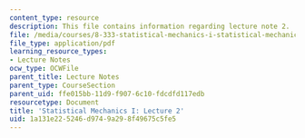 ```yaml
---
content_type: resource
description: This file contains information regarding lecture note 2.
file: /media/courses/8-333-statistical-mechanics-i-statistical-mechanics-of-particles-fall-2013/1a131e225246d9749a298f49675c5fe5_MIT8_333F13_Lec2.pdf
file_type: application/pdf
learning_resource_types:
- Lecture Notes
ocw_type: OCWFile
parent_title: Lecture Notes
parent_type: CourseSection
parent_uid: ffe015bb-11d9-f907-6c10-fdcdfd117edb
resourcetype: Document
title: 'Statistical Mechanics I: Lecture 2'
uid: 1a131e22-5246-d974-9a29-8f49675c5fe5
---
```

